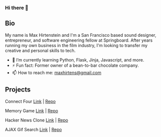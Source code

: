 ### Hi there 👋

## Bio
My name is Max Hirtenstein and I'm a San Francisco based sound designer, entrepreneur, and software engineering fellow at Springboard.
After years running my own business in the film industry, I'm looking to transfer my creative and personal skills to tech.

- 🌱 I’m currently learning Python, Flask, Jinja, Javascript, and more.
- ⚡ Fun fact: Former owner of a bean-to-bar chocolate company.
- 📫 How to reach me: maxhirtens@gmail.com

## Projects

Connect Four [Link](https://maxhirtens.github.io/connect-four/) | [Repo](https://github.com/maxhirtens/connect-four)

Memory Game [Link](https://maxhirtens.github.io/memory-game/) | [Repo](https://github.com/maxhirtens/memory-game)

Hacker News Clone [Link](https://maxhirtens.github.io/hack-or-snooze/) | [Repo](https://github.com/maxhirtens/hack-or-snooze)

AJAX Gif Search [Link](https://maxhirtens.github.io/ajax-giphy-party/) | [Repo](https://github.com/maxhirtens/ajax-giphy-party)

<!--
**maxhirtens/maxhirtens** is a ✨ _special_ ✨ repository because its `README.md` (this file) appears on your GitHub profile.

Here are some ideas to get you started:

- 🔭 I’m currently working on ...
- 🌱 I’m currently learning ...
- 👯 I’m looking to collaborate on ...
- 🤔 I’m looking for help with ...
- 💬 Ask me about ...
- 📫 How to reach me: ...
- 😄 Pronouns: ...
- ⚡ Fun fact: ...
-->
